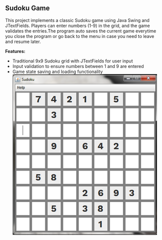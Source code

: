 ## Sudoku Game 

This project implements a classic Sudoku game using Java Swing and JTextFields. Players can enter numbers (1-9) in the grid, and the game validates the entries.The program auto saves the current game everytime you close the program or go back to the menu in case you need to leave and resume later.

**Features:**

* Traditional 9x9 Sudoku grid with JTextFields for user input
* Input validation to ensure numbers between 1 and 9 are entered
* Game state saving and loading functionality
![Preview](SudokuPreview.png)
